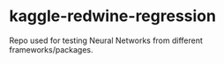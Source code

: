 # kaggle-redwine-regression
Repo used for testing Neural Networks from different frameworks/packages.
